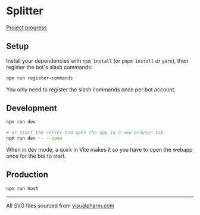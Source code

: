 # Splitter
[Project progress](https://github.com/users/garlic-os/projects/4/views/1?query=is%3Aopen+sort%3Aupdated-desc&layout=board)

## Setup
Install your dependencies with `npm install` (or `pnpm install` or `yarn`), then register the bot's slash commands:
```bash
npm run register-commands
```
You only need to register the slash commands once per bot account.

## Development
```bash
npm run dev

# or start the server and open the app in a new browser tab
npm run dev -- --open
```
When in dev mode, a quirk in Vite makes it so you have to open the webapp once for the bot to start.

## Production
```bash
npm run host
```

---
All SVG files sourced from [visualpharm.com](https://www.visualpharm.com/)
